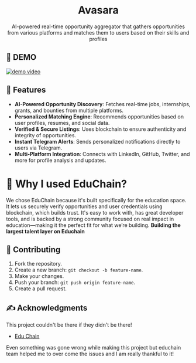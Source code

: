 <h1 align="center">Avasara</h1>

<p align="center">AI-powered real-time opportunity aggregator that gathers opportunities from various platforms and matches them to users based on their skills and profiles</p>

## 🎥 DEMO
[![demo video](https://i.vimeocdn.com/video/2008512123-7fd3492cb683e1ee2b72c798b648d6f217a2a3eb1210f5d79ac7d32a80ab2de8-d?mw=3400&mh=1913&q=70)](https://player.vimeo.com/video/1074352352?h=6996007093&amp;badge=0&amp;autopause=0&amp;player_id=0&amp;app_id=58479)

## 📙 Features
- **AI-Powered Opportunity Discovery**: Fetches real-time jobs, internships, grants, and bounties from multiple platforms.
- **Personalized Matching Engine**: Recommends opportunities based on user profiles, resumes, and social data.
- **Verified & Secure Listings**: Uses blockchain to ensure authenticity and integrity of opportunities.
- **Instant Telegram Alerts**: Sends personalized notifications directly to users via Telegram.
- **Multi-Platform Integration**: Connects with LinkedIn, GitHub, Twitter, and more for profile analysis and updates.

# 🤔 Why I used EduChain?
We chose EduChain because it's built specifically for the education space. It lets us securely verify opportunities and user credentials using blockchain, which builds trust. It's easy to work with, has great developer tools, and is backed by a strong community focused on real impact in education—making it the perfect fit for what we’re building.
**Building the largest talent layer on Educhain**

## 🤗 Contributing
1. Fork the repository.
2. Create a new branch: `git checkout -b feature-name`.
3. Make your changes.
4. Push your branch: `git push origin feature-name`.
5. Create a pull request.

## ✍ Acknowledgments
This project couldn't be there if they didn't be there!
- [Edu Chain](https://educhain.xyz/)

Even something was gone wrong while making this project but educhain team helped me to over come the issues and I am really thankful to it!
